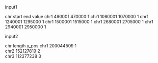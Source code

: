 input1

chr    start      end value
chr1   460001   470000     1
chr1  1060001  1070000     1
chr1  1240001  1295000     1
chr1  1500001  1515000     1
chr1  2680001  2705000     1
chr1  2940001  2950000     1

input2

chr      length y_pos
chr1  200044509 1    
chr2  152127819 2    
chr3  112377238 3
